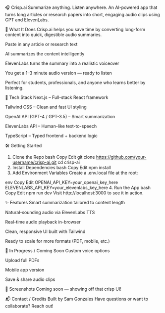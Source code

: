 🎧 Crisp.ai
Summarize anything. Listen anywhere.
An AI-powered app that turns long articles or research papers into short, engaging audio clips using GPT and ElevenLabs.

🧠 What It Does
Crisp.ai helps you save time by converting long-form content into quick, digestible audio summaries.

Paste in any article or research text

AI summarizes the content intelligently

ElevenLabs turns the summary into a realistic voiceover

You get a 1–3 minute audio version — ready to listen

Perfect for students, professionals, and anyone who learns better by listening.

🚀 Tech Stack
Next.js – Full-stack React framework

Tailwind CSS – Clean and fast UI styling

OpenAI API (GPT-4 / GPT-3.5) – Smart summarization

ElevenLabs API – Human-like text-to-speech

TypeScript – Typed frontend + backend logic

🛠 Getting Started
1. Clone the Repo
bash
Copy
Edit
git clone https://github.com/your-username/crisp-ai.git
cd crisp-ai
2. Install Dependencies
bash
Copy
Edit
npm install
3. Add Environment Variables
Create a .env.local file at the root:

env
Copy
Edit
OPENAI_API_KEY=your_openai_key_here
ELEVENLABS_API_KEY=your_elevenlabs_key_here
4. Run the App
bash
Copy
Edit
npm run dev
Visit http://localhost:3000 to see it in action.

✨ Features
Smart summarization tailored to content length

Natural-sounding audio via ElevenLabs TTS

Real-time audio playback in-browser

Clean, responsive UI built with Tailwind

Ready to scale for more formats (PDF, mobile, etc.)

🧪 In Progress / Coming Soon
Custom voice options

Upload full PDFs

Mobile app version

Save & share audio clips

📸 Screenshots
Coming soon — showing off that crisp UI!

📬 Contact / Credits
Built by Sam Gonzales
Have questions or want to collaborate? Reach out!

